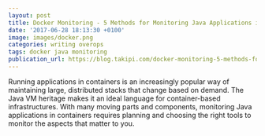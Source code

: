 ```yaml
---
layout: post
title: Docker Monitoring - 5 Methods for Monitoring Java Applications in Docker
date: '2017-06-28 18:13:30 +0100'
image: images/docker.png
categories: writing overops
tags: docker java monitoring
publication_url: https://blog.takipi.com/docker-monitoring-5-methods-for-monitoring-java-applications-in-docker/
---
```


Running applications in containers is an increasingly popular way of maintaining large, distributed stacks that change based on demand. The Java VM heritage makes it an ideal language for container-based infrastructures. With many moving parts and components, monitoring Java applications in containers requires planning and choosing the right tools to monitor the aspects that matter to you.
